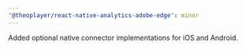 ```yaml
---
'@theoplayer/react-native-analytics-adobe-edge': minor
---
```


Added optional native connector implementations for iOS and Android.
